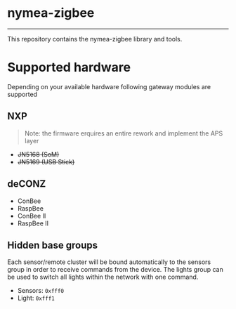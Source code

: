 # nymea-zigbee
----------------------

This repository contains the nymea-zigbee library and tools.

# Supported hardware

Depending on your available hardware following gateway modules are supported

## NXP

> Note: the firmware erquires an entire rework and implement the APS layer

* ~~JN5168 (SoM)~~
* ~~JN5169 (USB Stick)~~

## deCONZ

* ConBee
* RaspBee
* ConBee II
* RaspBee II


## Hidden base groups

Each sensor/remote cluster will be bound automatically to the sensors group in order to receive commands from the device. The lights group can be used to switch all lights within the network with one command.

- Sensors: `0xfff0`
- Light: `0xfff1`


